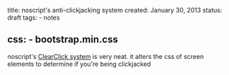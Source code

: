 title: noscript's anti-clickjacking system
created: January 30, 2013
status: draft
tags:
    - notes

css:
    - bootstrap.min.css
---

noscript's [ClearClick system](http://noscript.net/faq#clearclick) is very neat.
it alters the css of screen elements to determine if you're being clickjacked
